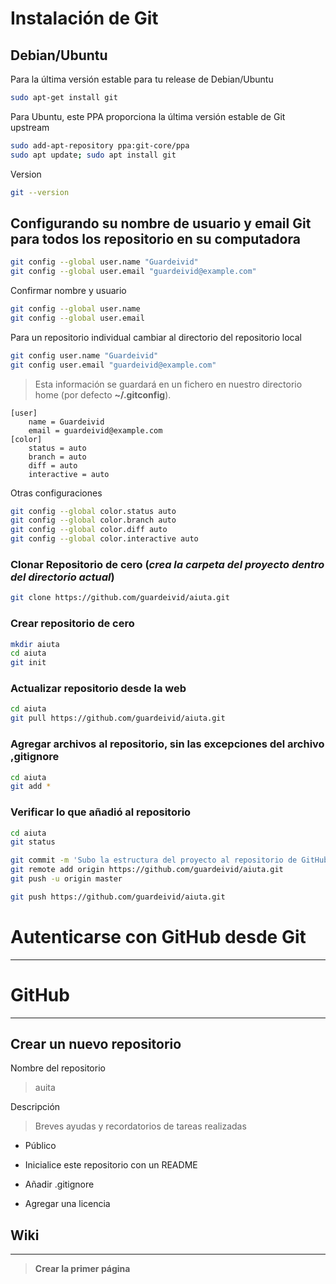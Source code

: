 # Instalación de Git

## Debian/Ubuntu

Para la última versión estable para tu release de Debian/Ubuntu
```sh
sudo apt-get install git
```

Para Ubuntu, este PPA proporciona la última versión estable de Git upstream
```sh
sudo add-apt-repository ppa:git-core/ppa 
sudo apt update; sudo apt install git
```

Version
```sh
git --version
```

## Configurando su nombre de usuario  y email Git para todos los repositorio en su computadora
```sh
git config --global user.name "Guardeivid"
git config --global user.email "guardeivid@example.com"
```

Confirmar nombre y usuario
```sh
git config --global user.name
git config --global user.email
```

Para un repositorio individual cambiar al directorio del repositorio local
```sh
git config user.name "Guardeivid"
git config user.email "guardeivid@example.com"
```

> Esta información se guardará en un fichero en nuestro directorio home 
> (por defecto **~/.gitconfig**).

```git
[user]
	name = Guardeivid
	email = guardeivid@example.com
[color]
	status = auto
	branch = auto
	diff = auto
	interactive = auto
```

Otras configuraciones
```sh
git config --global color.status auto
git config --global color.branch auto
git config --global color.diff auto
git config --global color.interactive auto
```

### Clonar Repositorio de cero (*crea la carpeta del proyecto dentro del directorio actual*)
```sh
git clone https://github.com/guardeivid/aiuta.git
```

### Crear repositorio de cero
```sh
mkdir aiuta
cd aiuta
git init
```

### Actualizar repositorio desde la web
```sh
cd aiuta
git pull https://github.com/guardeivid/aiuta.git
```

### Agregar archivos al repositorio, sin las excepciones del archivo **,gitignore**
```sh
cd aiuta
git add *
```

### Verificar lo que añadió al repositorio
```sh
cd aiuta
git status
```

```sh
git commit -m 'Subo la estructura del proyecto al repositorio de GitHub'
git remote add origin https://github.com/guardeivid/aiuta.git
git push -u origin master

git push https://github.com/guardeivid/aiuta.git
```

# Autenticarse con GitHub desde Git
---







# GitHub
---

## Crear un nuevo repositorio

Nombre del repositorio
> auita

Descripción
> Breves ayudas y recordatorios de tareas realizadas

- Público

- Inicialice este repositorio con un README

- Añadir .gitignore

- Agregar una licencia




## Wiki
---

> **Crear la primer página**
